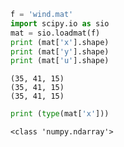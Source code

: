 
```python
f = 'wind.mat'
import scipy.io as sio
mat = sio.loadmat(f)
print (mat['x'].shape)
print (mat['y'].shape)
print (mat['u'].shape)
```

```text
(35, 41, 15)
(35, 41, 15)
(35, 41, 15)
```

```python
print (type(mat['x']))
```

```text
<class 'numpy.ndarray'>
```







